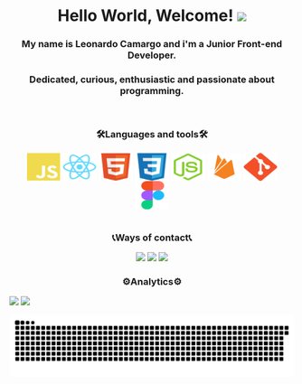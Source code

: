 <h1 align="center">Hello World, Welcome! <img src="https://i1.wp.com/rankedbyvotes.com/wp-content/uploads/Discord-Emoji.gif" width="80px"></h1>
<h3 align="center">My name is Leonardo Camargo and i'm a Junior Front-end Developer.</h3>
<h3 align="center">Dedicated, curious, enthusiastic and passionate about programming.</h3>


<div align="center"><br>
  <h3>🛠Languages and tools🛠</h3>
  
  <img align="center" alt="Js" height="50" width="60" src="https://raw.githubusercontent.com/devicons/devicon/master/icons/javascript/javascript-plain.svg">
  <img align="center" alt="React" height="50" width="60" src="https://raw.githubusercontent.com/devicons/devicon/master/icons/react/react-original.svg">
  <img align="center" alt="HTML" height="50" width="60" src="https://raw.githubusercontent.com/devicons/devicon/master/icons/html5/html5-original.svg">
  <img align="center" alt="CSS" height="50" width="60" src="https://raw.githubusercontent.com/devicons/devicon/master/icons/css3/css3-original.svg">
  <img align="center" alt="NodeJS" height="50" width="60" src="https://raw.githubusercontent.com/devicons/devicon/master/icons/nodejs/nodejs-original.svg">
  <img align="center" alt="Firebase" height="50" width="60" src="https://raw.githubusercontent.com/devicons/devicon/master/icons/firebase/firebase-plain.svg">
  <img align="center" alt="Git" height="50" width="60" src="https://raw.githubusercontent.com/devicons/devicon/master/icons/git/git-original.svg">
  <img align="center" alt="Figma" height="50" width="60" src="https://raw.githubusercontent.com/devicons/devicon/master/icons/figma/figma-original.svg">
</div>

<br>

<div align="center">
  <h3>📞Ways of contact📞</h3>
  <a href="https://www.instagram.com/leocamargo.js/" target="_blank"><img src="https://img.shields.io/badge/-Instagram-%23333?style=for-the-badge&logo=instagram&logoColor=white" target="_blank"></a>
  <a href = "mailto: leonardo.camarggo@outlook.com"><img src="https://img.shields.io/badge/-Email-%23333?style=for-the-badge&logo=gmail&logoColor=white" target="_blank"></a>
  <a href="https://www.linkedin.com/in/leonardo-camargo-5a8163194/" target="_blank"><img src="https://img.shields.io/badge/-LinkedIn-%23333?style=for-the-badge&logo=linkedin&logoColor=white" target="_blank"></a> 
</div>

<div>
  <h3 align="center">⚙️Analytics⚙️</h3>
  
  <img height="160em" src="https://github-readme-stats.vercel.app/api?username=Leocamarggo&show_icons=true&theme=dark&include_all_commits=true&count_private=true"/>
  <img height="160em" src="https://github-readme-stats.vercel.app/api/top-langs/?username=Leocamarggo&layout=compact&langs_count=16&theme=dark"/>
</div>
  
![Snake animation](https://github.com/Leocamarggo/Leocamarggo/blob/output/github-contribution-grid-snake.svg)





